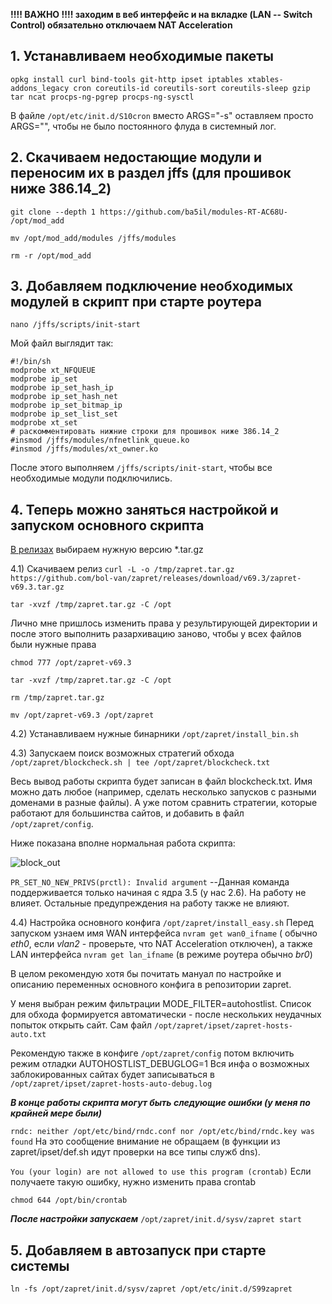 **!!!! ВАЖНО !!!! заходим в веб интерфейс и на вкладке (LAN -- Switch Control) обязательно отключаем NAT Acceleration**

## 1. Устанавливаем необходимые пакеты

`opkg install curl bind-tools git-http ipset iptables xtables-addons_legacy cron coreutils-id coreutils-sort coreutils-sleep gzip tar ncat procps-ng-pgrep procps-ng-sysctl` 

В файле `/opt/etc/init.d/S10cron` вместо ARGS="-s" оставляем просто ARGS="", чтобы не было постоянного флуда в системный лог.

## 2. Скачиваем недостающие модули и переносим их в раздел jffs (для прошивок ниже 386.14_2)

`git clone --depth 1 https://github.com/ba5il/modules-RT-AC68U- /opt/mod_add`

`mv /opt/mod_add/modules /jffs/modules`

`rm -r /opt/mod_add`

## 3. Добавляем подключение необходимых модулей в скрипт при старте роутера

`nano /jffs/scripts/init-start`

Мой файл выглядит так:
```
#!/bin/sh
modprobe xt_NFQUEUE
modprobe ip_set
modprobe ip_set_hash_ip
modprobe ip_set_hash_net
modprobe ip_set_bitmap_ip
modprobe ip_set_list_set
modprobe xt_set
# раскомментировать нижние строки для прошивок ниже 386.14_2
#insmod /jffs/modules/nfnetlink_queue.ko
#insmod /jffs/modules/xt_owner.ko
```
После этого выполняем `/jffs/scripts/init-start`, чтобы все необходимые модули подключились.

## 4. Теперь можно заняться настройкой и запуском основного скрипта

[В релизах](https://github.com/bol-van/zapret/releases/) выбираем нужную версию *.tar.gz

4.1) Скачиваем релиз `curl -L -o /tmp/zapret.tar.gz https://github.com/bol-van/zapret/releases/download/v69.3/zapret-v69.3.tar.gz`
      
`tar -xvzf /tmp/zapret.tar.gz -C /opt`

Лично мне пришлось изменить права у результирующей директории и после этого выполнить разархивацию заново, чтобы у всех файлов были нужные права
      
`chmod 777 /opt/zapret-v69.3`
      
`tar -xvzf /tmp/zapret.tar.gz -C /opt`
      
`rm /tmp/zapret.tar.gz`
      
`mv /opt/zapret-v69.3 /opt/zapret`
      
4.2) Устанавливаем нужные бинарники  `/opt/zapret/install_bin.sh`

4.3) Запускаем поиск возможных стратегий обхода `/opt/zapret/blockcheck.sh | tee /opt/zapret/blockcheck.txt`

  Весь вывод работы скрипта будет записан в файл blockcheck.txt. Имя можно дать любое (например, сделать несколько запусков с разными доменами в разные файлы). А уже потом сравнить стратегии, которые работают для большинства сайтов, и добавить в файл `/opt/zapret/config`.

Ниже показана вполне нормальная работа скрипта:

![block_out](https://github.com/user-attachments/assets/4c646793-d763-46f9-a5cb-4646e69c9f6a)

`PR_SET_NO_NEW_PRIVS(prctl): Invalid argument` --Данная команда поддерживается только начиная с ядра 3.5 (у нас 2.6). На работу не влияет.
Остальные предупреждения на работу также не влияют.

4.4) Настройка основного конфига `/opt/zapret/install_easy.sh` Перед запуском узнаем имя WAN интерфейса `nvram get wan0_ifname` ( обычно *eth0*, если *vlan2* - проверьте, что NAT Acceleration отключен), а также LAN интерфейса `nvram get lan_ifname` (в режиме роутера обычно *br0*)

  В целом рекомендую хотя бы почитать мануал по настройке и описанию переменных основного конфига в репозитории zapret.

  У меня выбран режим фильтрации MODE_FILTER=autohostlist. Список для обхода формируется автоматически - после нескольких неудачных попыток открыть сайт. Сам файл `/opt/zapret/ipset/zapret-hosts-auto.txt`

  Рекомендую также в конфиге `/opt/zapret/config` потом включить режим отладки AUTOHOSTLIST_DEBUGLOG=1 Вся инфа о возможных заблокированных сайтах будет записываться в `/opt/zapret/ipset/zapret-hosts-auto-debug.log`
  
  ***В конце работы скрипта могут быть следующие ошибки (у меня по крайней мере были)***

  `rndc: neither /opt/etc/bind/rndc.conf nor /opt/etc/bind/rndc.key was found` На это сообщение внимание не обращаем (в функции из zapret/ipset/def.sh идут проверки на все типы служб dns).

  `You (your login) are not allowed to use this program (crontab)` Если получаете такую ошибку, нужно изменить права crontab

  `chmod 644 /opt/bin/crontab`

***После настройки запускаем*** `/opt/zapret/init.d/sysv/zapret start`

## 5. Добавляем в автозапуск при старте системы

`ln -fs /opt/zapret/init.d/sysv/zapret /opt/etc/init.d/S99zapret`
